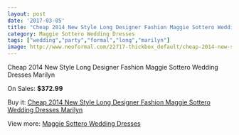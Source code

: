 ```yaml
---
layout: post
date: '2017-03-05'
title: "Cheap 2014 New Style Long Designer Fashion Maggie Sottero Wedding Dresses Marilyn"
category: Maggie Sottero Wedding Dresses
tags: ["wedding","party","formal","long","marilyn"]
image: http://www.neoformal.com/22717-thickbox_default/cheap-2014-new-style-long-designer-fashion-maggie-sottero-wedding-dresses-marilyn.jpg
---
```

Cheap 2014 New Style Long Designer Fashion Maggie Sottero Wedding Dresses Marilyn

On Sales: **$372.99**
<a href="https://www.neoformal.com/en/maggie-sottero-wedding-dresses-2014/7550-cheap-2014-new-style-long-designer-fashion-maggie-sottero-wedding-dresses-marilyn.html"><amp-img layout="responsive" width="600" height="600" src="//www.neoformal.com/22717-thickbox_default/cheap-2014-new-style-long-designer-fashion-maggie-sottero-wedding-dresses-marilyn.jpg" alt="Cheap 2014 New Style Long Designer Fashion Maggie Sottero Wedding Dresses Marilyn 0" /></a>
<a href="https://www.neoformal.com/en/maggie-sottero-wedding-dresses-2014/7550-cheap-2014-new-style-long-designer-fashion-maggie-sottero-wedding-dresses-marilyn.html"><amp-img layout="responsive" width="600" height="600" src="//www.neoformal.com/22718-thickbox_default/cheap-2014-new-style-long-designer-fashion-maggie-sottero-wedding-dresses-marilyn.jpg" alt="Cheap 2014 New Style Long Designer Fashion Maggie Sottero Wedding Dresses Marilyn 1" /></a>

Buy it: [Cheap 2014 New Style Long Designer Fashion Maggie Sottero Wedding Dresses Marilyn](https://www.neoformal.com/en/maggie-sottero-wedding-dresses-2014/7550-cheap-2014-new-style-long-designer-fashion-maggie-sottero-wedding-dresses-marilyn.html "Cheap 2014 New Style Long Designer Fashion Maggie Sottero Wedding Dresses Marilyn")

View more: [Maggie Sottero Wedding Dresses](https://www.neoformal.com/en/123-maggie-sottero-wedding-dresses-2014 "Maggie Sottero Wedding Dresses")